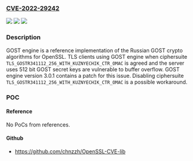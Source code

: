 ### [CVE-2022-29242](https://cve.mitre.org/cgi-bin/cvename.cgi?name=CVE-2022-29242)
![](https://img.shields.io/static/v1?label=Product&message=engine&color=blue)
![](https://img.shields.io/static/v1?label=Version&message=n%2Fa&color=blue)
![](https://img.shields.io/static/v1?label=Vulnerability&message=CWE-120%3A%20Buffer%20Copy%20without%20Checking%20Size%20of%20Input%20('Classic%20Buffer%20Overflow')&color=brighgreen)

### Description

GOST engine is a reference implementation of the Russian GOST crypto algorithms for OpenSSL. TLS clients using GOST engine when ciphersuite `TLS_GOSTR341112_256_WITH_KUZNYECHIK_CTR_OMAC` is agreed and the server uses 512 bit GOST secret keys are vulnerable to buffer overflow. GOST engine version 3.0.1 contains a patch for this issue. Disabling ciphersuite `TLS_GOSTR341112_256_WITH_KUZNYECHIK_CTR_OMAC` is a possible workaround.

### POC

#### Reference
No PoCs from references.

#### Github
- https://github.com/chnzzh/OpenSSL-CVE-lib

